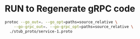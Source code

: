 # RUN to Regenerate gRPC code

```zsh
protoc --go_out=. --go_opt=paths=source_relative \
    --go-grpc_out=. --go-grpc_opt=paths=source_relative \
  ./stub_proto/service-1.proto
```
